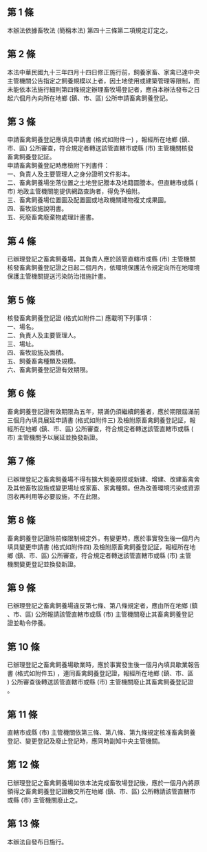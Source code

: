 第 1 條
-------
本辦法依據畜牧法 (簡稱本法) 第四十三條第二項規定訂定之。

第 2 條
-------
本法中華民國九十三年四月十四日修正施行前，飼養家畜、家禽已達中央  
主管機關公告指定之飼養規模以上者，因土地使用或建築管理等限制，而  
未能依本法施行細則第四條規定辦理畜牧場登記者，應自本辦法發布之日  
起六個月內向所在地鄉 (鎮、市、區) 公所申請畜禽飼養登記。

第 3 條
-------
申請畜禽飼養登記應填具申請書 (格式如附件一) ，報經所在地鄉 (鎮、  
市、區) 公所審查，符合規定者轉送該管直轄市或縣 (市) 主管機關核發  
畜禽飼養登記証。  
申請畜禽飼養登記時應檢附下列書件：  
一、負責人及主要管理人之身分證明文件影本。  
二、畜禽飼養場坐落位置之土地登記謄本及地籍圖謄本。但直轄市或縣 (  
    市) 地政主管機關能提供網路查詢者，得免予檢附。  
三、畜禽飼養場位置圖及配置圖或地政機關建物複丈成果圖。  
四、畜牧設施說明書。  
五、死廢畜禽廢棄物處理計畫書。

第 4 條
-------
已辦理登記之畜禽飼養場，其負責人應於該管直轄市或縣 (市) 主管機關  
核發畜禽飼養登記證之日起二個月內，依環境保護法令規定向所在地環境  
保護主管機關提送污染防治措施計畫。

第 5 條
-------
核發畜禽飼養登記證 (格式如附件二) 應載明下列事項：  
一、場名。  
二、負責人及主要管理人。  
三、場址。  
四、畜牧設施及面積。  
五、飼養畜禽種類及規模。  
六、畜禽飼養登記證有效期限。

第 6 條
-------
畜禽飼養登記證有效期限為五年，期滿仍須繼續飼養者，應於期限屆滿前  
三個月內填具展延申請書 (格式如附件三) 及檢附原畜禽飼養登記証，報  
經所在地鄉 (鎮、市、區) 公所審查，符合規定者轉送該管直轄市或縣 (  
市) 主管機關予以展延並換發新證。

第 7 條
-------
已辦理登記之畜禽飼養場不得有擴大飼養規模或新建、增建、改建畜禽舍  
及其他畜牧設施或變更場址或家畜、家禽種類。但為改善環境污染或資源  
回收再利用等必要設施，不在此限。

第 8 條
-------
畜禽飼養登記證除前條限制規定外，有變更時，應於事實發生後一個月內  
填具變更申請書 (格式如附件四) 及檢附原畜禽飼養登記証，報經所在地  
鄉 (鎮、市、區) 公所審查，符合規定者轉送該管直轄市或縣 (市) 主管  
機關變更登記並換發新證。

第 9 條
-------
已辦理登記之畜禽飼養場違反第七條、第八條規定者，應由所在地鄉 (鎮  
、市、區) 公所報請該管直轄市或縣 (市) 主管機關廢止其畜禽飼養登記  
證並勒令停養。

第 10 條
--------
已辦理登記之畜禽飼養場歇業時，應於事實發生後一個月內填具歇業報告  
書 (格式如附件五) ，連同畜禽飼養登記證，報經所在地鄉 (鎮、市、區  
) 公所審查後轉送該管直轄市或縣 (市) 主管機關廢止其畜禽飼養登記證  
。

第 11 條
--------
直轄市或縣 (市) 主管機關依第三條、第八條、第九條規定核准畜禽飼養  
登記、變更登記及廢止登記時，應同時副知中央主管機關。

第 12 條
--------
已辦理登記之畜禽飼養場如依本法完成畜牧場登記後，應於一個月內將原  
領得之畜禽飼養登記證繳交所在地鄉 (鎮、市、區) 公所轉請該管直轄市  
或縣 (市) 主管機關廢止之。

第 13 條
--------
本辦法自發布日施行。

